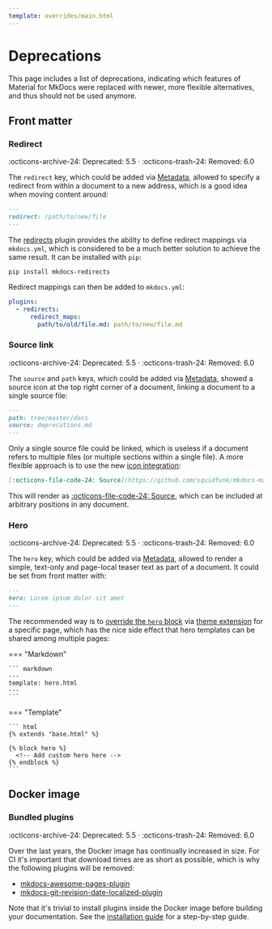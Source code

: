 ```yaml
---
template: overrides/main.html
---
```


# Deprecations

This page includes a list of deprecations, indicating which features of Material
for MkDocs were replaced with newer, more flexible alternatives, and thus should
not be used anymore.

## Front matter

### Redirect

:octicons-archive-24: Deprecated: 5.5 ·
:octicons-trash-24: Removed: 6.0

The `redirect` key, which could be added via [Metadata][1], allowed to
specify a redirect from within a document to a new address, which is a good
idea when moving content around:

``` markdown
---
redirect: /path/to/new/file
---
```

The [redirects][2] plugin provides the ability to define redirect mappings via
`mkdocs.yml`, which is considered to be a much better solution to achieve the
same result. It can be installed with `pip`:

```
pip install mkdocs-redirects
```

Redirect mappings can then be added to `mkdocs.yml`:

``` yaml
plugins:
  - redirects:
      redirect_maps:
        path/to/old/file.md: path/to/new/file.md
```

  [1]: reference/meta-tags.md#metadata
  [2]: https://github.com/datarobot/mkdocs-redirects

### Source link

:octicons-archive-24: Deprecated: 5.5 ·
:octicons-trash-24: Removed: 6.0

The `source` and `path` keys, which could be added via [Metadata][1], showed
a source icon at the top right corner of a document, linking a document to a
single source file:

``` markdown
---
path: tree/master/docs
source: deprecations.md
---
```

Only a single source file could be linked, which is useless if a document refers
to multiple files (or multiple sections within a single file). A more flexible
approach is to use the new [icon integration][3]:

``` markdown
[:octicons-file-code-24: Source](https://github.com/squidfunk/mkdocs-material/blob/master/docs/deprecations.md)
```

This will render as [:octicons-file-code-24: Source][4], which can be included
at arbitrary positions in any document.

  [3]: setup/changing-the-logo-and-icons.md#icons
  [4]: https://github.com/squidfunk/mkdocs-material/blob/master/docs/deprecations.md

### Hero

:octicons-archive-24: Deprecated: 5.5 ·
:octicons-trash-24: Removed: 6.0

The `hero` key, which could be added via [Metadata][1], allowed to render a
simple, text-only and page-local teaser text as part of a document. It could
be set from front matter with:

``` markdown
---
hero: Lorem ipsum dolor sit amet
---
```

The recommended way is to [override the `hero` block][5] via [theme
extension][6] for a specific page, which has the nice side effect that hero
templates can be shared among multiple pages:

=== "Markdown"

    ``` markdown
    ---
    template: hero.html
    ---
    ```

=== "Template"

    ``` html
    {% extends "base.html" %}

    {% block hero %}
      <!-- Add custom hero here -->
    {% endblock %}
    ```

  [5]: customization.md#overriding-blocks
  [6]: customization.md#extending-the-theme

## Docker image

### Bundled plugins

:octicons-archive-24: Deprecated: 5.5 ·
:octicons-trash-24: Removed: 6.0

Over the last years, the Docker image has continually increased in size. For CI
it's important that download times are as short as possible, which is why the
following plugins will be removed:

- [mkdocs-awesome-pages-plugin][7]
- [mkdocs-git-revision-date-localized-plugin][8]

Note that it's trivial to install plugins inside the Docker image before
building your documentation. See the [installation guide][9] for a step-by-step
guide.

  [7]: https://github.com/lukasgeiter/mkdocs-awesome-pages-plugin
  [8]: https://github.com/timvink/mkdocs-git-revision-date-localized-plugin
  [9]: getting-started.md#with-docker
